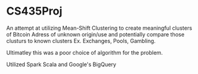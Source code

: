 # CS435Proj
An attempt at utilizing Mean-Shift Clustering to create meaningful clusters of Bitcoin Adress of unknown origin/use and potentially compare those clusturs to known clusters Ex. Exchanges, Pools, Gambling.

Ultimatley this was a poor choice of algorithm for the problem.

Utilized Spark Scala and Google's BigQuery
